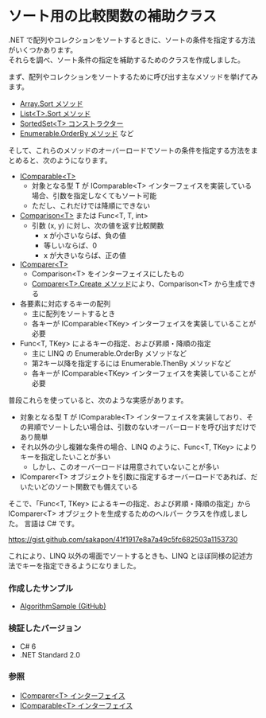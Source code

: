 # ソート用の比較関数の補助クラス
.NET で配列やコレクションをソートするときに、ソートの条件を指定する方法がいくつかあります。  
それらを調べ、ソート条件の指定を補助するためのクラスを作成しました。

まず、配列やコレクションをソートするために呼び出す主なメソッドを挙げてみます。
- [Array.Sort メソッド](https://docs.microsoft.com/dotnet/api/system.array.sort)
- [List\<T\>.Sort メソッド](https://docs.microsoft.com/dotnet/api/system.collections.generic.list-1.sort)
- [SortedSet\<T\> コンストラクター](https://docs.microsoft.com/dotnet/api/system.collections.generic.sortedset-1.-ctor)
- [Enumerable.OrderBy メソッド](https://docs.microsoft.com/dotnet/api/system.linq.enumerable.orderby) など

そして、これらのメソッドのオーバーロードでソートの条件を指定する方法をまとめると、次のようになります。

- [IComparable\<T\>](https://docs.microsoft.com/dotnet/api/system.icomparable-1)
  - 対象となる型 T が IComparable\<T\> インターフェイスを実装している場合、引数を指定しなくてもソート可能
  - ただし、これだけでは降順にできない
- [Comparison\<T\>](https://docs.microsoft.com/dotnet/api/system.comparison-1) または Func\<T, T, int\>
  - 引数 (x, y) に対し、次の値を返す比較関数
    - x が小さいならば、負の値
    - 等しいならば、0
    - x が大きいならば、正の値
- [IComparer\<T\>](https://docs.microsoft.com/dotnet/api/system.collections.generic.icomparer-1)
  - Comparison\<T\> をインターフェイスにしたもの
  - [Comparer\<T\>.Create メソッド](https://docs.microsoft.com/dotnet/api/system.collections.generic.comparer-1.create)により、Comparison\<T\> から生成できる
- 各要素に対応するキーの配列
  - 主に配列をソートするとき
  - 各キーが IComparable\<TKey\> インターフェイスを実装していることが必要
- Func\<T, TKey\> によるキーの指定、および昇順・降順の指定
  - 主に LINQ の Enumerable.OrderBy メソッドなど
  - 第2キー以降を指定するには Enumerable.ThenBy メソッドなど
  - 各キーが IComparable\<TKey\> インターフェイスを実装していることが必要

普段これらを使っていると、次のような実感があります。
- 対象となる型 T が IComparable\<T\> インターフェイスを実装しており、その昇順でソートしたい場合は、引数のないオーバーロードを呼び出すだけであり簡単
- それ以外の少し複雑な条件の場合、LINQ のように、Func\<T, TKey\> によりキーを指定したいことが多い
  - しかし、このオーバーロードは用意されていないことが多い
- IComparer\<T\> オブジェクトを引数に指定するオーバーロードであれば、だいたいどのソート関数でも備えている

そこで、「Func\<T, TKey\> によるキーの指定、および昇順・降順の指定」から IComparer\<T\> オブジェクトを生成するためのヘルパー クラスを作成しました。
言語は C# です。

https://gist.github.com/sakapon/41f1917e8a7a49c5fc682503a1153730

これにより、LINQ 以外の場面でソートするときも、LINQ とほぼ同様の記述方法でキーを指定できるようになりました。

### 作成したサンプル
- [AlgorithmSample (GitHub)](https://github.com/sakapon/Samples-2020/tree/master/AlgorithmSample/AlgorithmLab/Collections)

### 検証したバージョン
- C# 6
- .NET Standard 2.0

### 参照
- [IComparer\<T\> インターフェイス](https://docs.microsoft.com/dotnet/api/system.collections.generic.icomparer-1)
- [IComparable\<T\> インターフェイス](https://docs.microsoft.com/dotnet/api/system.icomparable-1)
